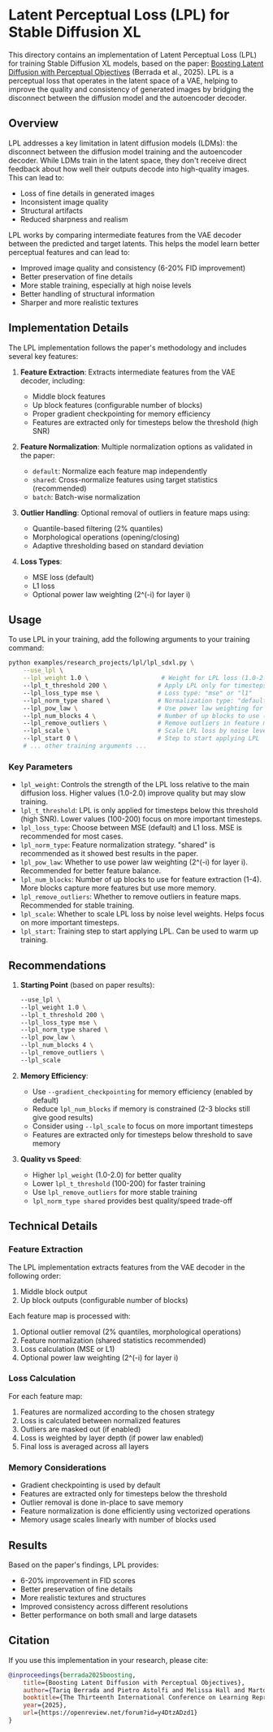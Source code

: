 # Latent Perceptual Loss (LPL) for Stable Diffusion XL

This directory contains an implementation of Latent Perceptual Loss (LPL) for training Stable Diffusion XL models, based on the paper: [Boosting Latent Diffusion with Perceptual Objectives](https://huggingface.co/papers/2411.04873) (Berrada et al., 2025). LPL is a perceptual loss that operates in the latent space of a VAE, helping to improve the quality and consistency of generated images by bridging the disconnect between the diffusion model and the autoencoder decoder.

## Overview

LPL addresses a key limitation in latent diffusion models (LDMs): the disconnect between the diffusion model training and the autoencoder decoder. While LDMs train in the latent space, they don't receive direct feedback about how well their outputs decode into high-quality images. This can lead to:

- Loss of fine details in generated images
- Inconsistent image quality
- Structural artifacts
- Reduced sharpness and realism

LPL works by comparing intermediate features from the VAE decoder between the predicted and target latents. This helps the model learn better perceptual features and can lead to:

- Improved image quality and consistency (6-20% FID improvement)
- Better preservation of fine details
- More stable training, especially at high noise levels
- Better handling of structural information
- Sharper and more realistic textures

## Implementation Details

The LPL implementation follows the paper's methodology and includes several key features:

1. **Feature Extraction**: Extracts intermediate features from the VAE decoder, including:
   - Middle block features
   - Up block features (configurable number of blocks)
   - Proper gradient checkpointing for memory efficiency
   - Features are extracted only for timesteps below the threshold (high SNR)

2. **Feature Normalization**: Multiple normalization options as validated in the paper:
   - `default`: Normalize each feature map independently
   - `shared`: Cross-normalize features using target statistics (recommended)
   - `batch`: Batch-wise normalization

3. **Outlier Handling**: Optional removal of outliers in feature maps using:
   - Quantile-based filtering (2% quantiles)
   - Morphological operations (opening/closing)
   - Adaptive thresholding based on standard deviation

4. **Loss Types**:
   - MSE loss (default)
   - L1 loss
   - Optional power law weighting (2^(-i) for layer i)

## Usage

To use LPL in your training, add the following arguments to your training command:

```bash
python examples/research_projects/lpl/lpl_sdxl.py \
    --use_lpl \
    --lpl_weight 1.0 \                    # Weight for LPL loss (1.0-2.0 recommended)
    --lpl_t_threshold 200 \              # Apply LPL only for timesteps < threshold (high SNR)
    --lpl_loss_type mse \                # Loss type: "mse" or "l1"
    --lpl_norm_type shared \             # Normalization type: "default", "shared" (recommended), or "batch"
    --lpl_pow_law \                      # Use power law weighting for layers
    --lpl_num_blocks 4 \                 # Number of up blocks to use (1-4)
    --lpl_remove_outliers \              # Remove outliers in feature maps
    --lpl_scale \                        # Scale LPL loss by noise level weights
    --lpl_start 0 \                      # Step to start applying LPL
    # ... other training arguments ...
```

### Key Parameters

- `lpl_weight`: Controls the strength of the LPL loss relative to the main diffusion loss. Higher values (1.0-2.0) improve quality but may slow training.
- `lpl_t_threshold`: LPL is only applied for timesteps below this threshold (high SNR). Lower values (100-200) focus on more important timesteps.
- `lpl_loss_type`: Choose between MSE (default) and L1 loss. MSE is recommended for most cases.
- `lpl_norm_type`: Feature normalization strategy. "shared" is recommended as it showed best results in the paper.
- `lpl_pow_law`: Whether to use power law weighting (2^(-i) for layer i). Recommended for better feature balance.
- `lpl_num_blocks`: Number of up blocks to use for feature extraction (1-4). More blocks capture more features but use more memory.
- `lpl_remove_outliers`: Whether to remove outliers in feature maps. Recommended for stable training.
- `lpl_scale`: Whether to scale LPL loss by noise level weights. Helps focus on more important timesteps.
- `lpl_start`: Training step to start applying LPL. Can be used to warm up training.

## Recommendations

1. **Starting Point** (based on paper results):
   ```bash
   --use_lpl \
   --lpl_weight 1.0 \
   --lpl_t_threshold 200 \
   --lpl_loss_type mse \
   --lpl_norm_type shared \
   --lpl_pow_law \
   --lpl_num_blocks 4 \
   --lpl_remove_outliers \
   --lpl_scale
   ```

2. **Memory Efficiency**:
   - Use `--gradient_checkpointing` for memory efficiency (enabled by default)
   - Reduce `lpl_num_blocks` if memory is constrained (2-3 blocks still give good results)
   - Consider using `--lpl_scale` to focus on more important timesteps
   - Features are extracted only for timesteps below threshold to save memory

3. **Quality vs Speed**:
   - Higher `lpl_weight` (1.0-2.0) for better quality
   - Lower `lpl_t_threshold` (100-200) for faster training
   - Use `lpl_remove_outliers` for more stable training
   - `lpl_norm_type shared` provides best quality/speed trade-off

## Technical Details

### Feature Extraction

The LPL implementation extracts features from the VAE decoder in the following order:
1. Middle block output
2. Up block outputs (configurable number of blocks)

Each feature map is processed with:
1. Optional outlier removal (2% quantiles, morphological operations)
2. Feature normalization (shared statistics recommended)
3. Loss calculation (MSE or L1)
4. Optional power law weighting (2^(-i) for layer i)

### Loss Calculation

For each feature map:
1. Features are normalized according to the chosen strategy
2. Loss is calculated between normalized features
3. Outliers are masked out (if enabled)
4. Loss is weighted by layer depth (if power law enabled)
5. Final loss is averaged across all layers

### Memory Considerations

- Gradient checkpointing is used by default
- Features are extracted only for timesteps below the threshold
- Outlier removal is done in-place to save memory
- Feature normalization is done efficiently using vectorized operations
- Memory usage scales linearly with number of blocks used

## Results

Based on the paper's findings, LPL provides:
- 6-20% improvement in FID scores
- Better preservation of fine details
- More realistic textures and structures
- Improved consistency across different resolutions
- Better performance on both small and large datasets

## Citation

If you use this implementation in your research, please cite:

```bibtex
@inproceedings{berrada2025boosting,
    title={Boosting Latent Diffusion with Perceptual Objectives},
    author={Tariq Berrada and Pietro Astolfi and Melissa Hall and Marton Havasi and Yohann Benchetrit and Adriana Romero-Soriano and Karteek Alahari and Michal Drozdzal and Jakob Verbeek},
    booktitle={The Thirteenth International Conference on Learning Representations},
    year={2025},
    url={https://openreview.net/forum?id=y4DtzADzd1}
}
```
